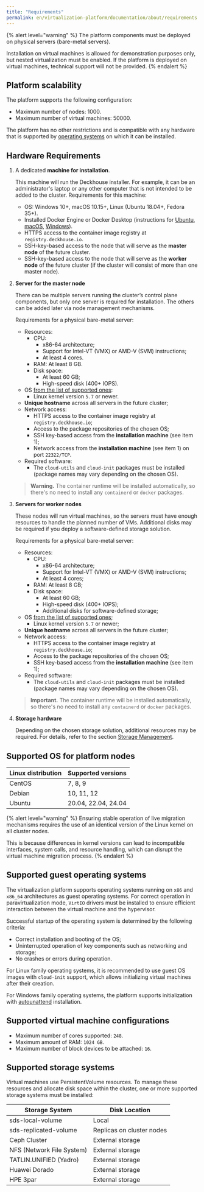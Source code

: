 ```yaml
---
title: "Requirements"
permalink: en/virtualization-platform/documentation/about/requirements.html
---
```


{% alert level="warning" %}
The platform components must be deployed on physical servers (bare-metal servers).

Installation on virtual machines is allowed for demonstration purposes only, but nested virtualization must be enabled. If the platform is deployed on virtual machines, technical support will not be provided.
{% endalert %}

## Platform scalability

The platform supports the following configuration:

- Maximum number of nodes: 1000.
- Maximum number of virtual machines: 50000.

The platform has no other restrictions and is compatible with any hardware that is supported by [operating systems](#supported-os-for-platform-nodes) on which it can be installed.

## Hardware Requirements

1. A dedicated **machine for installation**.

   This machine will run the Deckhouse installer. For example, it can be an administrator's laptop or any other computer that is not intended to be added to the cluster. Requirements for this machine:

   - OS: Windows 10+, macOS 10.15+, Linux (Ubuntu 18.04+, Fedora 35+).
   - Installed Docker Engine or Docker Desktop (instructions for [Ubuntu](https://docs.docker.com/engine/install/ubuntu/), [macOS](https://docs.docker.com/desktop/mac/install/), [Windows](https://docs.docker.com/desktop/windows/install/)).
   - HTTPS access to the container image registry at `registry.deckhouse.io`.
   - SSH-key-based access to the node that will serve as the **master node** of the future cluster.
   - SSH-key-based access to the node that will serve as the **worker node** of the future cluster (if the cluster will consist of more than one master node).

1. **Server for the master node**

   There can be multiple servers running the cluster’s control plane components, but only one server is required for installation. The others can be added later via node management mechanisms.

   Requirements for a physical bare-metal server:

   - Resources:
     - CPU:
       - x86-64 architecture;
       - Support for Intel-VT (VMX) or AMD-V (SVM) instructions;
       - At least 4 cores.
     - RAM: At least 8 GB.
     - Disk space:
       - At least 60 GB;
       - High-speed disk (400+ IOPS).
   - OS [from the list of supported ones](#supported-os-for-platform-nodes):
     - Linux kernel version `5.7` or newer.
   - **Unique hostname** across all servers in the future cluster;
   - Network access:
     - HTTPS access to the container image registry at `registry.deckhouse.io`;
     - Access to the package repositories of the chosen OS;
     - SSH key-based access from the **installation machine** (see item 1);
     - Network access from the **installation machine** (see item 1) on port `22322/TCP`.
   - Required software:
     - The `cloud-utils` and `cloud-init` packages must be installed (package names may vary depending on the chosen OS).
   > **Warning.** The container runtime will be installed automatically, so there's no need to install any `containerd` or `docker` packages.

1. **Servers for worker nodes**

   These nodes will run virtual machines, so the servers must have enough resources to handle the planned number of VMs. Additional disks may be required if you deploy a software-defined storage solution.

   Requirements for a physical bare-metal server:

   - Resources:
     - CPU:
       - x86-64 architecture;
       - Support for Intel-VT (VMX) or AMD-V (SVM) instructions;
       - At least 4 cores;
     - RAM: At least 8 GB;
     - Disk space:
       - At least 60 GB;
       - High-speed disk (400+ IOPS);
       - Additional disks for software-defined storage;
   - OS [from the list of supported ones](#supported-os-for-platform-nodes);
     - Linux kernel version `5.7` or newer;
   - **Unique hostname** across all servers in the future cluster;
   - Network access:
     - HTTPS access to the container image registry at `registry.deckhouse.io`;
     - Access to the package repositories of the chosen OS;
     - SSH key-based access from the **installation machine** (see item 1);
   - Required software:
     - The `cloud-utils` and `cloud-init` packages must be installed (package names may vary depending on the chosen OS).
   > **Important.** The container runtime will be installed automatically, so there's no need to install any `containerd` or `docker` packages.

1. **Storage hardware**

   Depending on the chosen storage solution, additional resources may be required. For details, refer to the section [Storage Management](/products/virtualization-platform/documentation/admin/platform-management/storage/sds/lvm-local.html).

## Supported OS for platform nodes

| Linux distribution | Supported versions  |
| ------------------ | ------------------- |
| CentOS             | 7, 8, 9             |
| Debian             | 10, 11, 12          |
| Ubuntu             | 20.04, 22.04, 24.04 |

{% alert level="warning" %}
Ensuring stable operation of live migration mechanisms requires the use of an identical version of the Linux kernel on all cluster nodes.

This is because differences in kernel versions can lead to incompatible interfaces, system calls, and resource handling, which can disrupt the virtual machine migration process.
{% endalert %}

## Supported guest operating systems

The virtualization platform supports operating systems running on `x86` and `x86_64` architectures as guest operating systems. For correct operation in paravirtualization mode, `VirtIO` drivers must be installed to ensure efficient interaction between the virtual machine and the hypervisor.

Successful startup of the operating system is determined by the following criteria:

- Correct installation and booting of the OS;
- Uninterrupted operation of key components such as networking and storage;
- No crashes or errors during operation.

For Linux family operating systems, it is recommended to use guest OS images with `cloud-init` support, which allows initializing virtual machines after their creation.

For Windows family operating systems, the platform supports initialization with [autounattend](https://learn.microsoft.com/ru-ru/windows-hardware/manufacture/desktop/windows-setup-automation-overview) installation.

## Supported virtual machine configurations

- Maximum number of cores supported: `248`.
- Maximum amount of RAM: `1024 GB`.
- Maximum number of block devices to be attached: `16`.

## Supported storage systems

Virtual machines use PersistentVolume resources. To manage these resources and allocate disk space within the cluster, one or more supported storage systems must be installed:

| Storage System            | Disk Location             |
| ------------------------- | ------------------------- |
| sds-local-volume          | Local                     |
| sds-replicated-volume     | Replicas on cluster nodes |
| Ceph Cluster              | External storage          |
| NFS (Network File System) | External storage          |
| TATLIN.UNIFIED (Yadro)    | External storage          |
| Huawei Dorado             | External storage          |
| HPE 3par                  | External storage          |
